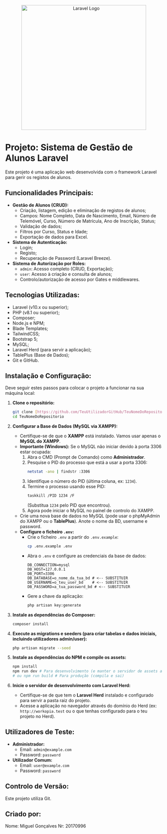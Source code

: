 <p align="center"><a href="https://laravel.com" target="_blank"><img src="https://raw.githubusercontent.com/laravel/art/master/logo-lockup/5%20SVG/2%20CMYK/1%20Full%20Color/laravel-logolockup-cmyk-red.svg" width="400" alt="Laravel Logo"></a></p>


# Projeto: Sistema de Gestão de Alunos Laravel
Este projeto é uma aplicação web desenvolvida com o framework Laravel para gerir os registos de alunos.


## Funcionalidades Principais:
* **Gestão de Alunos (CRUD):**
    * Criação, listagem, edição e eliminação de registos de alunos;
    * Campos: Nome Completo, Data de Nascimento, Email, Número de Telemóvel, Curso, Número de Matrícula, Ano de Inscrição, Status;
    * Validação de dados;
    * Filtros por Curso, Status e Idade;
    * Exportação de dados para Excel.
* **Sistema de Autenticação:**
    * Login;
    * Registo;
    * Recuperação de Password (Laravel Breeze).
* **Sistema de Autorização por Roles:**
    * `admin`: Acesso completo (CRUD, Exportação);
    * `user`: Acesso à criação e consulta de alunos;
    * Controlo/autorização de acesso por Gates e middlewares.


## Tecnologias Utilizadas:
* Laravel (v10.x ou superior);
* PHP (v8.1 ou superior);
* Composer;
* Node.js e NPM;
* Blade Templates;
* TailwindCSS;
* Bootstrap 5;
* MySQL;
* Laravel Herd (para servir a aplicação);
* TablePlus (Base de Dados);
* Git e GitHub.


## Instalação e Configuração:
Deve seguir estes passos para colocar o projeto a funcionar na sua máquina local:

1.  **Clone o repositório:**
    ```bash
    git clone [https://github.com/TeuUtilizadorGitHub/TeuNomeDoRepositorio.git](https://github.com/TeuUtilizadorGitHub/TeuNomeDoRepositorio.git)
    cd TeuNomeDoRepositorio
    ```
2.  **Configurar a Base de Dados (MySQL via XAMPP):**
    * Certifique-se de que o **XAMPP** está instalado. Vamos usar apenas o **MySQL do XAMPP**.
    * **Importante (Windows):** Se o MySQL não iniciar devido à porta 3306 estar ocupada:
        1.  Abra o CMD (Prompt de Comando) como **Administrador**.
        2.  Pesquise o PID do processo que está a usar a porta 3306:
            ```bash
            netstat -ano | findstr :3306
            ```
        3.  Identifique o número do PID (última coluna, ex: `1234`).
        4.  Termine o processo usando esse PID:
            ```bash
            taskkill /PID 1234 /F
            ```
            (Substitua `1234` pelo PID que encontrou).
        5.  Agora pode iniciar o MySQL no painel de controlo do XAMPP.
    * Crie uma nova base de dados no MySQL (pode usar o phpMyAdmin do XAMPP ou o **TablePlus**). Anote o nome da BD, username e password.
    * **Configure o ficheiro `.env`:**
        * Crie o ficheiro `.env` a partir do `.env.example`:
            ```bash
            cp .env.example .env
            ```
        * Abra o `.env` e configure as credenciais da base de dados:
            ```dotenv
            DB_CONNECTION=mysql
            DB_HOST=127.0.0.1
            DB_PORT=3306
            DB_DATABASE=o_nome_da_tua_bd # <-- SUBSTITUIR
            DB_USERNAME=o_teu_user_bd    # <-- SUBSTITUIR
            DB_PASSWORD=a_tua_password_bd # <-- SUBSTITUIR
            ```
        * Gere a chave da aplicação:
            ```bash
            php artisan key:generate
            ```

3.  **Instale as dependências do Composer:**
    ```bash
    composer install
    ```
4.  **Execute as migrations e seeders (para criar tabelas e dados iniciais, incluindo utilizadores admin/user):**
    ```bash
    php artisan migrate --seed
    ```
5.  **Instale as dependências do NPM e compile os assets:**
    ```bash
    npm install
    npm run dev # Para desenvolvimento (e manter o servidor de assets a correr)
    # ou npm run build # Para produção (compila e sai)
    ```
6.  **Inicie o servidor de desenvolvimento com Laravel Herd:**
    * Certifique-se de que tem o **Laravel Herd** instalado e configurado para servir a pasta raiz do projeto.
    * Acesse a aplicação no navegador através do domínio do Herd (ex: `http://workopia.test` ou o que tenhas configurado para o teu projeto no Herd).


## Utilizadores de Teste:
* **Administrador:**
    * Email: `admin@example.com`
    * Password: `password`
* **Utilizador Comum:**
    * Email: `user@example.com`
    * Password: `password`


## Controlo de Versão:
Este projeto utiliza Git.


## Criado por:
Nome: Miguel Gonçalves
Nr: 20170996
